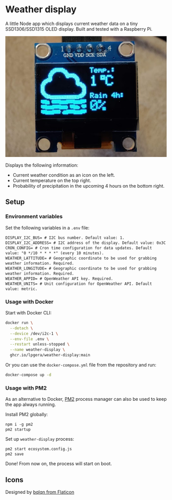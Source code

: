 # Weather display

A little Node app which displays current weather data on a tiny SSD1306/SSD1315 OLED display.
Built and tested with a Raspberry Pi.

![Photo of the display in action](./ssd1315.jpg)

Displays the following information:
* Current weather condition as an icon on the left.
* Current temperature on the top right.
* Probability of precipitation in the upcoming 4 hours on the bottom right.

## Setup

### Environment variables

Set the following variables in a `.env` file:

```dotenv
DISPLAY_I2C_BUS= # I2C bus number. Default value: 1.
DISPLAY_I2C_ADDRESS= # I2C address of the display. Default value: 0x3C
CRON_CONFIG= # Cron time configuration for data updates. Default value: "0 */10 * * * *" (every 10 minutes).
WEATHER_LATTITUDE= # Geographic coordinate to be used for grabbing weather information. Required.
WEATHER_LONGITUDE= # Geographic coordinate to be used for grabbing weather information. Required.
WEATHER_APPID= # OpenWeather API key. Required.
WEATHER_UNITS= # Unit configuration for OpenWeather API. Default value: metric.
```

### Usage with Docker

Start with Docker CLI:

```bash
docker run \
  --detach \
  --device /dev/i2c-1 \
  --env-file .env \
  --restart unless-stopped \
  --name weather-display \
  ghcr.io/lpgera/weather-display:main
```

Or you can use the `docker-compose.yml` file from the repository and run:

```bash
docker-compose up -d
```

### Usage with PM2

As an alternative to Docker, [PM2](https://pm2.keymetrics.io/) process manager can also be used to keep the app always running.

Install PM2 globally:
```
npm i -g pm2
pm2 startup
```

Set up `weather-display` process:
```
pm2 start ecosystem.config.js
pm2 save
```

Done! From now on, the process will start on boot.

## Icons

Designed by [bqlqn from Flaticon](https://www.flaticon.com/authors/bqlqn)

